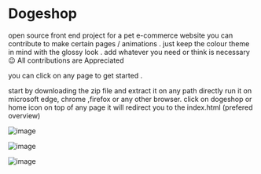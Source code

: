 







# Dogeshop
open source front end project for a pet e-commerce website
you can contribute to make certain pages / animations .
just keep the colour theme in mind with the glossy look .
add whatever you need or think is necessary 😉 
All contributions are Appreciated







you can click on any page to get started .

start by downloading the zip file and extract it on any path
directly run it on microsoft edge, chrome ,firefox or any other browser.
click on dogeshop or home icon on top of any page it will redirect you to the index.html (prefered overview)



![image](https://user-images.githubusercontent.com/85924848/177016177-c1ec8888-efce-4915-8ea4-e649dc8adfae.png)






![image](https://user-images.githubusercontent.com/85924848/177016227-5edc3036-8ea8-42c8-a236-928577c4e57c.png)

![image](https://user-images.githubusercontent.com/85924848/177016253-8da1e585-a3a1-4b8c-a5aa-2a07b72dd311.png)
